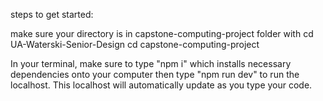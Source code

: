 steps to get started:

make sure your directory is in capstone-computing-project folder with 
cd UA-Waterski-Senior-Design
cd capstone-computing-project


In your terminal, make sure to type "npm i" which installs necessary dependencies onto your computer
then type "npm run dev" to run the localhost. This localhost will automatically update as you type your code. 
